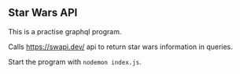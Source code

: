 ## Star Wars API 

This is a practise graphql program.

Calls https://swapi.dev/ api to return star wars information in queries.

Start the program with `nodemon index.js`.
